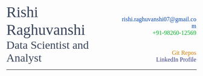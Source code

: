 
<div style="width: 59%; display: inline-block; text-align: left;">
<text style="text-align:left;font-size:40px;font-family:Lucida Sans Unicode;color:#394559">Rishi Raghuvanshi</text>
</div>
<div style="width: 40%; display: inline-block; text-align: right">
<text style="text-align:right;font-size:16px;font-family:calibri;color:#0746af">rishi.raghuvanshi07@gmail.com</text><br>
<text style="text-align:right;font-size:16px;font-family:calibri;color:#07af28">+91-98260-12569</text>
</div>

<div style="width: 59%; display: inline-block;text-align: left">
<text style="text-align:left;font-size:30px;font-family:calibri;color:#394559">Data Scientist and Analyst</text>
</div>
<div style="width: 40%; display: inline-block; text-align: right">
<text style="text-align:right;font-size:16px;font-family:calibri;color:#d37e06">Git Repos</text><br>
<text style="text-align:right;font-size:16px;font-family:calibri;color:#383b87">LinkedIn Profile</text>
</div>

***


